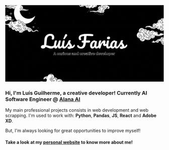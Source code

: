 <img src="https://github.com/luisgmfarias/luisgmfarias/blob/master/presentationv2.gif" alt="Luís Farias - Presentation"/>

### Hi, I'm Luís Guilherme, a creative developer! Currently AI Software Engineer @ [Alana AI](https://alana.ai)
My main professional projects consists in web development and web scrapping. I'm used to work with: **Python**, **Pandas**, **JS**, **React** and **Adobe XD**.

But, I'm always looking for great opportunities to improve myself!


#### Take a look at my [personal website](https://luisgmfarias.github.io/website) to know more about me!
